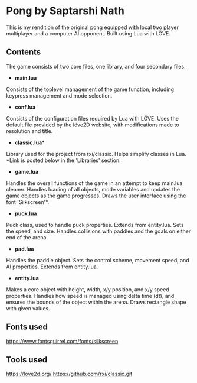 # Pong by Saptarshi Nath
This is my rendition of the original pong equipped with local two player multiplayer and a computer AI opponent. Built using Lua with LÖVE.

## Contents
The game consists of two core files, one library, and four secondary files.



- **main.lua**

Consists of the toplevel management of the game function, including keypress management and mode selection.

- **conf.lua**

Consists of the configuration files required by Lua with LÖVE. Uses the default file provided by the löve2D website, with modifications made to resolution and title.

- **classic.lua***

Library used for the project from rxi/classic. Helps simplify classes in Lua. *Link is posted below in the 'Libraries' section.

- **game.lua**

Handles the overall functions of the game in an attempt to keep main.lua cleaner. Handles loading of all objects, mode variables and updates the game objects as the game progresses. Draws the user interface using the font 'Silkscreen'*.

- **puck.lua**

Puck class, used to handle puck properties. Extends from entity.lua. Sets the speed, and size. Handles collisions with paddles and the goals on either end of the arena.

- **pad.lua**

Handles the paddle object. Sets the control scheme, movement speed, and AI properties. Extends from entity.lua.

- **entity.lua**

Makes a core object with height, width, x/y position, and x/y speed properties. Handles how speed is managed using delta time (dt), and ensures the bounds of the object within the arena. Draws rectangle shape with given values.

## Fonts used
https://www.fontsquirrel.com/fonts/silkscreen

## Tools used
https://love2d.org/
https://github.com/rxi/classic.git
